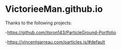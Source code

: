 # VictorieeMan.github.io

Thanks to the following projects:

-https://github.com/itsron143/ParticleGround-Portfolio

-https://vincentgarreau.com/particles.js/#default

